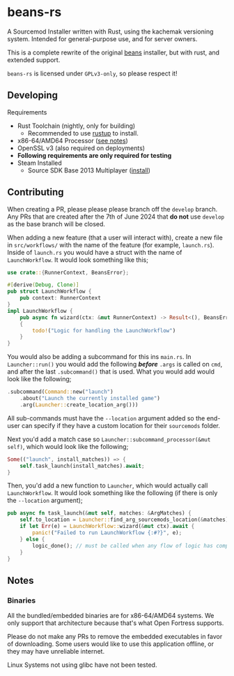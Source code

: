 # beans-rs
A Sourcemod Installer written with Rust, using the kachemak versioning system. Intended for general-purpose use, and for server owners.

This is a complete rewrite of the original [beans](https://github.com/int-72h/ofinstaller-beans) installer, but with rust, and extended support.

`beans-rs` is licensed under `GPLv3-only`, so please respect it!

## Developing
Requirements
- Rust Toolchain (nightly, only for building)
    - Recommended to use [rustup](https://rustup.rs/) to install.
- x86-64/AMD64 Processor ([see notes](#notes-binaries))
- OpenSSL v3 (also required on deployments)
- **Following requirements are only required for testing**
- Steam Installed
    - Source SDK Base 2013 Multiplayer ([install](steam://instal/243750))

## Contributing
When creating a PR, please please please branch off the `develop` branch. Any PRs that are created after the 7th of June 2024 that **do not** use `develop` as the base branch will be closed.

When adding a new feature (that a user will interact with), create a new file in `src/workflows/` with the name of the feature (for example, `launch.rs`). Inside of `launch.rs` you would have a struct with the name of `LaunchWorkflow`. It would look something like this;
```rust
use crate::{RunnerContext, BeansError};

#[derive(Debug, Clone)]
pub struct LaunchWorkflow {
    pub context: RunnerContext
}
impl LaunchWorkflow {
    pub async fn wizard(ctx: &mut RunnerContext) -> Result<(), BeansError>
    {
        todo!("Logic for handling the LaunchWorkflow")
    }
}
```
You would also be adding a subcommand for this ins `main.rs`. In `Launcher::run()` you would add the following ***before*** `.args` is called on `cmd`, and after the last `.subcommand()` that is used. What you would add would look like the following;
```rust
.subcommand(Command::new("launch")
    .about("Launch the currently installed game")
    .arg(Launcher::create_location_arg()))
```

All sub-commands must have the `--location` argument added so the end-user can specify if they have a custom location for their `sourcemods` folder.

Next you'd add a match case so `Launcher::subcommand_processor(&mut self)`, which would look like the following;
```rust
Some(("launch", install_matches)) => {
    self.task_launch(install_matches).await;
}
```

Then, you'd add a new function to `Launcher`, which would actually call `LaunchWorkflow`. It would look something like the following (if there is only the `--location` argument);
```rust
pub async fn task_launch(&mut self, matches: &ArgMatches) {
    self.to_location = Launcher::find_arg_sourcemods_location(&matches); // must be done when the `--launcher` argument is provided on the subcommand!
    if let Err(e) = LaunchWorkflow::wizard(&mut ctx).await {
        panic!("Failed to run LaunchWorkflow {:#?}", e);
    } else {
        logic_done(); // must be called when any flow of logic has completed.
    }
}
```

## Notes
### Binaries
All the bundled/embedded binaries are for x86-64/AMD64 systems. We only support that architecture because that's what Open Fortress supports.

Please do not make any PRs to remove the embedded executables in favor of downloading. Some users would like to use this application offline, or they may have unreliable internet.

Linux Systems not using glibc have not been tested.
